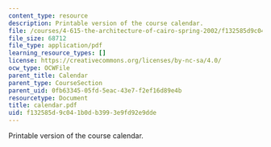 ```yaml
---
content_type: resource
description: Printable version of the course calendar.
file: /courses/4-615-the-architecture-of-cairo-spring-2002/f132585d9c041b0db3993e9fd92e9dde_calendar.pdf
file_size: 68712
file_type: application/pdf
learning_resource_types: []
license: https://creativecommons.org/licenses/by-nc-sa/4.0/
ocw_type: OCWFile
parent_title: Calendar
parent_type: CourseSection
parent_uid: 0fb63345-05fd-5eac-43e7-f2ef16d89e4b
resourcetype: Document
title: calendar.pdf
uid: f132585d-9c04-1b0d-b399-3e9fd92e9dde
---
```

Printable version of the course calendar.